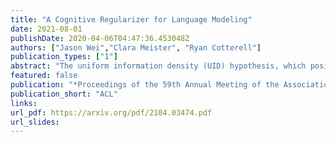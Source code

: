 ```yaml
---
title: "A Cognitive Regularizer for Language Modeling"
date: 2021-08-01
publishDate: 2020-04-06T04:47:36.453048Z
authors: ["Jason Wei","Clara Meister", "Ryan Cotterell"]
publication_types: ["1"]
abstract: "The uniform information density (UID) hypothesis, which posits that speakers prefer utterances that distribute information uniformly across the signal, has gained substantial traction in psycholinguistics as an explanation for certain syntactic, morphological, and prosodic choices. Could we operationalize uniform information density as an inductive bias for statistical language modeling? In this paper, we augment the canonical MLE objective for training language models by encoding UID as regularization. In experiments on ten languages spanning five language families, we find that using UID regularization consistently improves perplexity in language models, having a larger effect when training data is limited. Moreover, via analysis of generated sequences, we find that UID-regularized language models are higher-entropy and produce text that is longer and more lexically diverse. Our results not only suggest that UID is a reasonable inductive bias for language modeling, but also provide an alternative validation of the UID hypothesis using modern-day NLP tools."
featured: false
publication: "*Proceedings of the 59th Annual Meeting of the Association for Computational Linguistics*"
publication_short: "ACL"
links:
url_pdf: https://arxiv.org/pdf/2104.03474.pdf
url_slides: 
---
```


